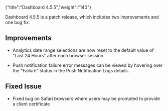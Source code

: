 {"title":"Dashboard 4.5.5","weight":"140"}

Dashboard 4.5.5 is a patch release, which includes two improvements and one bug fix.

## Improvements

* Analytics date range selections are now reset to the default value of "Last 24 Hours" after each browser session

* Push notification failure error messages can be viewed by hovering over the "Failure" status in the Push Notification Logs details.


## Fixed Issue

* Fixed bug on Safari browsers where users may be prompted to provide a client certificate
